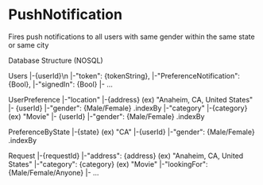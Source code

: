 # PushNotification
Fires push notifications to all users with same gender within the same state or same city

Database Structure (NOSQL)

Users
  |-{userId}\n
        |-"token": {tokenString},
        |-"PreferenceNotification": {Bool},
        |-"signedIn": {Bool}
        |- ...
        
UserPreference
      |-"location"
            |-{address} (ex) "Anaheim, CA, United States"
                  |- {userId}
                        |-"gender": {Male/Female} .indexBy
      |-"category"
            |-{category} (ex) "Movie"
                  |- {userId}
                        |-"gender": {Male/Female} .indexBy              

PreferenceByState
       |-{state} (ex) "CA"
            |-{userId}
                  |-"gender": {Male/Female} .indexBy
                  
Request
   |-{requestId}
          |-"address": {address} (ex) "Anaheim, CA, United States"
          |-"category": {category} (ex) "Movie"
          |-"lookingFor": {Male/Female/Anyone}
          |- ...
          
